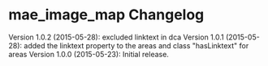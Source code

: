 mae_image_map Changelog
===========================

Version 1.0.2 (2015-05-28): excluded linktext in dca
Version 1.0.1 (2015-05-28): added the linktext property to the areas and class "hasLinktext" for areas
Version 1.0.0 (2015-05-23): Initial release.